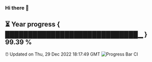 ### Hi there 👋
⏳ Year progress { █████████████████████████████▁ } 99.39 %
---
⏰ Updated on Thu, 29 Dec 2022 18:17:49 GMT
![Progress Bar CI](https://github.com/liununu/liununu/workflows/Progress%20Bar%20CI/badge.svg)
